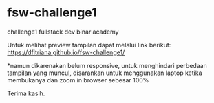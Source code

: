 # fsw-challenge1
challenge1 fullstack dev binar academy


Untuk melihat preview tampilan dapat melalui link berikut:
https://dfitriana.github.io/fsw-challenge1/

*namun dikarenakan belum responsive, untuk menghindari perbedaan tampilan yang muncul,
disarankan untuk menggunakan laptop ketika membukanya dan zoom in browser sebesar 100%

Terima kasih.
